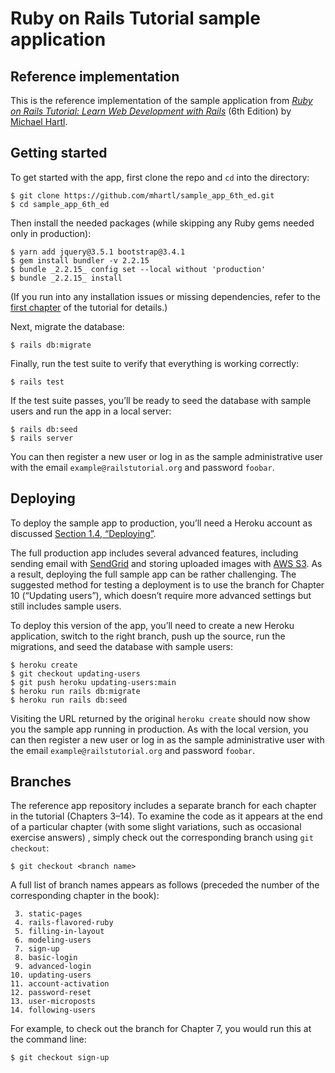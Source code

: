 # Ruby on Rails Tutorial sample application

## Reference implementation

This is the reference implementation of the sample application from
[*Ruby on Rails Tutorial:
Learn Web Development with Rails*](https://www.railstutorial.org/)
(6th Edition)
by [Michael Hartl](http://www.michaelhartl.com/).

## Getting started

To get started with the app, first clone the repo and `cd` into the directory:

```
$ git clone https://github.com/mhartl/sample_app_6th_ed.git
$ cd sample_app_6th_ed
```

Then install the needed packages (while skipping any Ruby gems needed only in production):

```
$ yarn add jquery@3.5.1 bootstrap@3.4.1
$ gem install bundler -v 2.2.15
$ bundle _2.2.15_ config set --local without 'production'
$ bundle _2.2.15_ install
```

(If you run into any installation issues or missing dependencies, refer to
the [first chapter](https://www.railstutorial.org/book/beginning) of the tutorial for details.)

Next, migrate the database:

```
$ rails db:migrate
```

Finally, run the test suite to verify that everything is working correctly:

```
$ rails test
```

If the test suite passes, you’ll be ready to seed the database with sample users and run the app in a local server:

```
$ rails db:seed
$ rails server
```

You can then register a new user or log in as the sample administrative user with the email `example@railstutorial.org`
and password `foobar`.

## Deploying

To deploy the sample app to production, you’ll need a Heroku account as
discussed [Section 1.4, “Deploying”](https://www.railstutorial.org/book/beginning#sec-deploying).

The full production app includes several advanced features, including sending email
with [SendGrid](https://sendgrid.com/) and storing uploaded images with [AWS S3](https://aws.amazon.com/s3/). As a
result, deploying the full sample app can be rather challenging. The suggested method for testing a deployment is to use
the branch for Chapter 10 (“Updating users”), which doesn’t require more advanced settings but still includes sample
users.

To deploy this version of the app, you’ll need to create a new Heroku application, switch to the right branch, push up
the source, run the migrations, and seed the database with sample users:

```
$ heroku create
$ git checkout updating-users
$ git push heroku updating-users:main
$ heroku run rails db:migrate
$ heroku run rails db:seed
```

Visiting the URL returned by the original `heroku create` should now show you the sample app running in production. As
with the local version, you can then register a new user or log in as the sample administrative user with the
email `example@railstutorial.org` and password `foobar`.

## Branches

The reference app repository includes a separate branch for each chapter in the tutorial (Chapters 3–14). To examine the
code as it appears at the end of a particular chapter (with some slight variations, such as occasional exercise answers)
, simply check out the corresponding branch using `git checkout`:

```
$ git checkout <branch name>
```

A full list of branch names appears as follows (preceded the number of the corresponding chapter in the book):

```
 3. static-pages
 4. rails-flavored-ruby
 5. filling-in-layout
 6. modeling-users
 7. sign-up
 8. basic-login
 9. advanced-login
10. updating-users
11. account-activation
12. password-reset
13. user-microposts
14. following-users
```

For example, to check out the branch for Chapter 7, you would run this at the command line:

```
$ git checkout sign-up
```